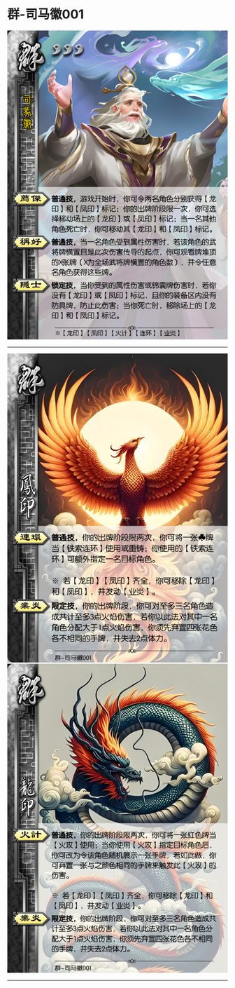 # 群-司马徽001

![群-司马徽001](../assets/群-司马徽001.jpg)

---

![群-司马徽001-凤印-连环-业炎](../assets/群-司马徽001-凤印-连环-业炎.jfif)
![群-司马徽001-龙印-火计-业炎](../assets/群-司马徽001-龙印-火计-业炎.jfif)

---